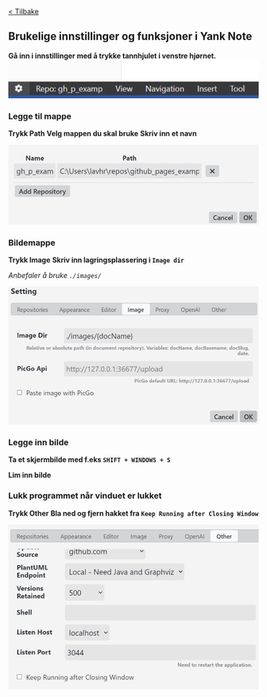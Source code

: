 [< Tilbake](index.md)

## Brukelige innstillinger og funksjoner i Yank Note

**Gå inn i innstillinger med å trykke tannhjulet i venstre hjørnet.**
![Img](./images/74d85495.png)

### Legge til mappe

**Trykk Path**
**Velg mappen du skal bruke**
**Skriv inn et navn**

![Img](./images/5a85449f.png)

### Bildemappe

**Trykk Image**
**Skriv inn lagringsplassering i `Image dir`**

_Anbefaler å bruke `./images/`_

![Img](./images/5a241655.png)

### Legge inn bilde

**Ta et skjermbilde med f.eks `SHIFT + WINDOWS + S`**

**Lim inn bilde**

### Lukk programmet når vinduet er lukket

**Trykk Other**
**Bla ned og fjern hakket fra `Keep Running after Closing Window`**

![Img](./images/55974f6b.png)
